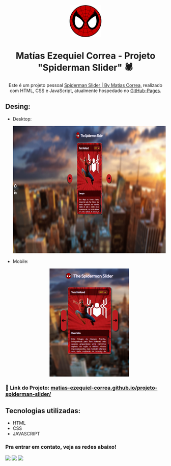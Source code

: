 <div align="center">
  <img alt="Logo" src="./src/imagens/spider-logo.png" width="100" />
</div>
<h1 align="center">
  Matías Ezequiel Correa - Projeto "Spiderman Slider" 🕷
</h1>
<p align="center">
  Este é um projeto pessoal <a href="https://matias-ezequiel-correa.github.io/projeto-spiderman-slider/" target="_blank">Spiderman Slider | By Matías Correa,</a> realizado com HTML, CSS e JavaScript, atualmente hospedado no <a href="https://github.com/matias-ezequiel-correa">GitHub-Pages</a>.
</p>

## Desing: 
* Desktop:
[<p align="center"><img height="400em" src="./src/design/desktop-design.png" alt="Projeto Spiderman Slider - Versão Desktop">](https://matias-ezequiel-correa.github.io/projeto-spiderman-slider/)<p>

* Mobile:
[<p align="center"><img width=250 src="./src/design/projeto-spiderman-slider.png" alt="Projeto  Spiderman Slider - Versão Mobile">](https://matias-ezequiel-correa.github.io/projeto-spiderman-slider/)<p>

### 🔗 Link do Projeto: <a href="https://matias-ezequiel-correa.github.io/projeto-spiderman-slider/" target="_blank">matias-ezequiel-correa.github.io/projeto-spiderman-slider/</a>

## Tecnologias utilizadas:

 * HTML
 * CSS
 * JAVASCRIPT

 ### Pra entrar em contato, veja as redes abaixo!
 
<div> 
  <a href="https://instagram.com/maticorrea10" target="_blank"><img src="https://img.shields.io/badge/-Instagram-%23E4405F?style=for-the-badge&logo=instagram&logoColor=white" target="_blank"></a>
  <a href = "https://matiasecorrea19@gmail.com"><img src="https://img.shields.io/badge/-Gmail-%23333?style=for-the-badge&logo=gmail&logoColor=white" target="_blank"></a>
  <a href="https://www.linkedin.com/in/matías-ezequiel-correa" target="_blank"><img src="https://img.shields.io/badge/-LinkedIn-%230077B5?style=for-the-badge&logo=linkedin&logoColor=white" target="_blank"></a> 
</div>
